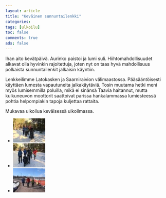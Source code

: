 ```yaml
---
layout: article 
title: "Keväinen sunnuntailenkki" 
categories: 
tags: [ulkoilu]
toc: false 
comments: true 
ads: false 
---
```


Ihan aito kevätpäivä. Aurinko paistoi ja lumi suli. Hiihtomahdollisuudet
alkavat olla hyvinkin rajoitettuja, joten nyt on taas hyvä mahdollisuus
polkaista sunnuntailenkit jalkaisin käyntiin.

Lenkkeilimme Latokasken ja Saarniraivion välimaastossa. Pääsääntöisesti
käyttäen lumesta vapautuneita jalkakäytäviä. Tosin muutama hetki meni
myös lumisemmilla poluilla, mikä ei sinänsä Taavia haitannut, mutta
kulkuneuvon moottorit saattoivat parissa hankalammassa lumiesteessä
pohtia helpompiakin tapoja kuljettaa rattaita.

Mukavaa ulkoilua keväisessä ulkoilmassa.

<div class="th-grid image-gallery" markdown="1">

-   [![](/images/kevainen-sunnuntailenkki/Thumbnails/peruskuntosl20070311_01b.jpg)](/images/kevainen-sunnuntailenkki/peruskuntosl20070311_01b.jpg)
-   [![](/images/kevainen-sunnuntailenkki/Thumbnails/peruskuntosl20070311_02b.jpg)](/images/kevainen-sunnuntailenkki/peruskuntosl20070311_02b.jpg)
-   [![](/images/kevainen-sunnuntailenkki/Thumbnails/peruskuntosl20070311_03b.jpg)](/images/kevainen-sunnuntailenkki/peruskuntosl20070311_03b.jpg)

</div>
